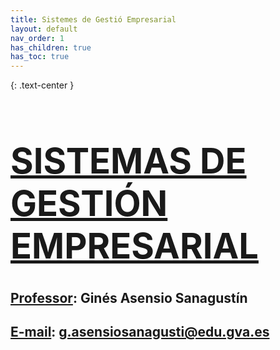 ```yaml
---
title: Sistemes de Gestió Empresarial
layout: default
nav_order: 1
has_children: true
has_toc: true
---
```

{: .text-center }
# **<h1><u>SISTEMAS DE GESTIÓN EMPRESARIAL</u>**

## **<u>Professor</u>**: Ginés Asensio Sanagustín

## **<u>E-mail</u>**: g.asensiosanagusti@edu.gva.es
